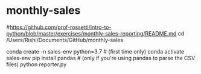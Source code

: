 # monthly-sales

#https://github.com/prof-rossetti/intro-to-python/blob/master/exercises/monthly-sales-reporting/README.md
cd /Users/Rishi/Documents/GitHub/monthly-sales

conda create -n sales-env python=3.7 # (first time only)
conda activate sales-env
pip install pandas # (only if you're using pandas to parse the CSV files)
python reporter.py